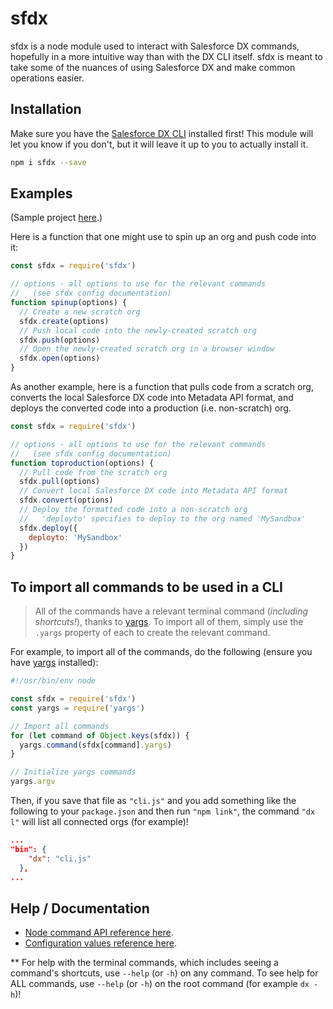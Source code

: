 # sfdx

sfdx is a node module used to interact with Salesforce DX commands, hopefully in a more intuitive way than with the DX CLI itself. sfdx is meant to take some of the nuances of using Salesforce DX and make common operations easier.

## Installation

Make sure you have the [Salesforce DX CLI](https://developer.salesforce.com/tools/sfdxcli) installed first! This module will let you know if you don't, but it will leave it up to you to actually install it.

```bash
npm i sfdx --save
```

## Examples

(Sample project [here](https://github.com/axlemax/sfdx-example).)

Here is a function that one might use to spin up an org and push code into it:

````javascript
const sfdx = require('sfdx')

// options - all options to use for the relevant commands
//   (see sfdx config documentation)
function spinup(options) {
  // Create a new scratch org
  sfdx.create(options)
  // Push local code into the newly-created scratch org
  sfdx.push(options)
  // Open the newly-created scratch org in a browser window
  sfdx.open(options)
}
````

As another example, here is a function that pulls code from a scratch org, converts the local Salesforce DX code into Metadata API format, and deploys the converted code into a production (i.e. non-scratch) org.

````javascript
const sfdx = require('sfdx')

// options - all options to use for the relevant commands
//   (see sfdx config documentation)
function toproduction(options) {
  // Pull code from the scratch org
  sfdx.pull(options)
  // Convert local Salesforce DX code into Metadata API format
  sfdx.convert(options)
  // Deploy the formatted code into a non-scratch org
  //   'deployto' specifies to deploy to the org named 'MySandbox'
  sfdx.deploy({
    deployto: 'MySandbox'
  })
}
````

## To import all commands to be used in a CLI

  > All of the commands have a relevant terminal command (*including shortcuts!*), thanks to [yargs](https://github.com/yargs/yargs). To import all of them, simply use the `.yargs` property of each to create the relevant command.

For example, to import all of the commands, do the following (ensure you have [yargs](https://github.com/yargs/yargs) installed):

````javascript
#!/usr/bin/env node

const sfdx = require('sfdx')
const yargs = require('yargs')

// Import all commands
for (let command of Object.keys(sfdx)) {
  yargs.command(sfdx[command].yargs)
}

// Initialize yargs commands
yargs.argv
````

Then, if you save that file as `"cli.js"` and you add something like the following to your `package.json` and then run `"npm link"`, the command `"dx l"` will list all connected orgs (for example)!

````json
...
"bin": {
    "dx": "cli.js"
  },
...
````

## Help / Documentation

* [Node command API reference here](https://github.com/axlemax/sfdx/blob/master/docs/api.md).
* [Configuration values reference here](https://github.com/axlemax/sfdx/blob/master/docs/config.md).

** For help with the terminal commands, which includes seeing a command's shortcuts, use `--help` (or `-h`) on any command. To see help for ALL commands, use `--help` (or `-h`) on the root command (for example `dx -h`)!
